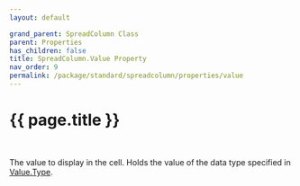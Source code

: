 ```yaml
---
layout: default

grand_parent: SpreadColumn Class
parent: Properties
has_children: false
title: SpreadColumn.Value Property
nav_order: 9
permalink: /package/standard/spreadcolumn/properties/value
---
```

# {{ page.title }}
<br>

The value to display in the cell. Holds the value of the data type specified in <a href="/package/system/object/properties/valuetype">Value.Type</a>.